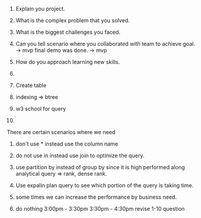 1. Explain you project.
3. What is the complex problem that you solved.
2. What is the biggest challenges you faced.
4. Can you tell scenario where you collaborated with team to achieve goal.
    -> mvp final demo was done.
    -> mvp 
5. How do you approach learning new skills.
6. 



1. Create table 
2. indexing => btree
3. w3 school for query
4. 

There are certain scenarios where we need 

1. don't use * instead use the column name
2. do not use in instead use join to optimize the query.
3. use partition by instead of group by since it is high performed along analytical query => rank, dense rank.
4. Use expalin plan query to see which portion of the query is taking time.
5. some times we can increase the performance by business need.

1. do nothing 3:00pm - 3:30pm
3:30pm - 4:30pm revise 1-10 question 